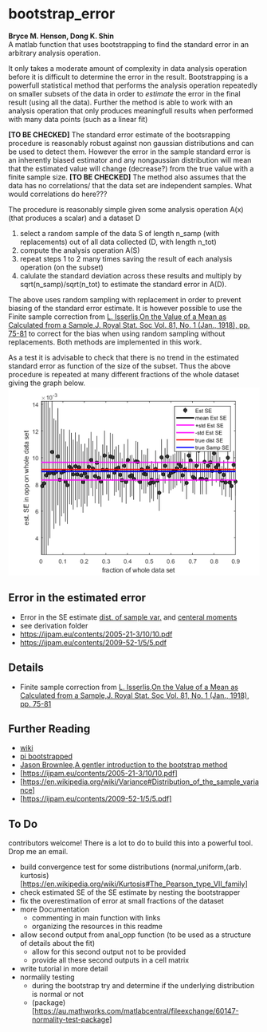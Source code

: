 # bootstrap_error
**Bryce M. Henson, Dong K. Shin**  
A matlab function that uses bootstrapping to find the standard error in an arbitrary analysis operation.

It only takes a moderate amount of complexity in data analysis operation before it is difficult to determine the error in the result. Bootstrapping is a powerfull statistical method that performs the analysis operation repeatedly on smaller subsets of the data in order to *estimate* the error in the final result (using all the data). Further the method is able to work with an analysis operation that only produces meaningfull results when performed with many data points (such as a linear fit)


**[TO BE CHECKED]** The standard error estimate of the bootsrapping procedure is reasonably robust against non gaussian distributions and can be used to detect them.  However the error in the sample
standard error is an inherently biased estimator and any nongaussian distribution will mean that the estimated value will change (decrease?) from the true value with a finite sample size.
**[TO BE CHECKED]** The method also assumes that the data has no correlations/ that the data set are independent samples. What would correlations do here???


The procedure is reasonably simple given some analysis operation A(x) (that produces a scalar) and a dataset D
1. select a random sample of the data S of length n_samp (with replacements) out of all data collected (D, with length n_tot)
2. compute the analysis operation A(S)
3. repeat steps 1 to 2 many times saving the result of each analysis operation (on the subset)
4. calulate the standard deviation across these results and multiply by sqrt(n_samp)/sqrt(n_tot) to estimate the standard error in A(D).


The above uses random sampling with replacement in order to prevent biasing of the standard error estimate. It is however possible to use the Finite sample correction from [L. Isserlis,On the Value of a Mean as Calculated from a Sample,J. Royal Stat. Soc
Vol. 81, No. 1 (Jan., 1918), pp. 75-81](http://doi.org/10.2307/2340569) to correct for the bias when using random sampling without replacements. Both methods are implemented in this work.


As a test it is advisable to check that there is no trend in the estimated standard error as function of the size of the subset. Thus the above procedure is repeated at many different fractions of the whole dataset giving the graph below. 
![fig1](/fig1.png)

## Error in the estimated error
- Error in the SE estimate [dist. of sample var.](https://en.wikipedia.org/wiki/Variance#Distribution_of_the_sample_variance) and [centeral moments](https://en.wikipedia.org/wiki/Central_moment)
- see derivation folder
- https://ijpam.eu/contents/2005-21-3/10/10.pdf
- https://ijpam.eu/contents/2009-52-1/5/5.pdf

## Details
- Finite sample correction from [L. Isserlis,On the Value of a Mean as Calculated from a Sample,J. Royal Stat. Soc
Vol. 81, No. 1 (Jan., 1918), pp. 75-81](http://doi.org/10.2307/2340569)



## Further Reading
- [wiki](https://en.wikipedia.org/wiki/Bootstrapping_(statistics))
- [pi bootstrapped](https://pypi.org/project/bootstrapped/)
- [Jason Brownlee,A gentler introduction to the bootstrap method](https://machinelearningmastery.com/a-gentle-introduction-to-the-bootstrap-method/)
- [https://ijpam.eu/contents/2005-21-3/10/10.pdf]
- [https://en.wikipedia.org/wiki/Variance#Distribution_of_the_sample_variance]
- [https://ijpam.eu/contents/2009-52-1/5/5.pdf]


## To Do
contributors welcome! There is a lot to do to build this into a powerful tool. Drop me an email. 
- build convergence test for some distributions (normal,uniform,(arb. kurtosis)[https://en.wikipedia.org/wiki/Kurtosis#The_Pearson_type_VII_family]
- check estimated SE of the SE estimate by nesting the bootstrapper
- fix the overestimation of error at small fractions of the dataset
- more Documentation
  - commenting in main function with links
  - organizing the resources in this readme
- allow second output from anal_opp function (to be used as a structure of details about the fit)
  - allow for this second output not to be provided
  - provide all these second outputs in a cell matrix
- write tutorial in more detail
- normalily testing
  - during the bootstrap try and determine if the underlying distribution is normal or not
  - (package)[https://au.mathworks.com/matlabcentral/fileexchange/60147-normality-test-package]



